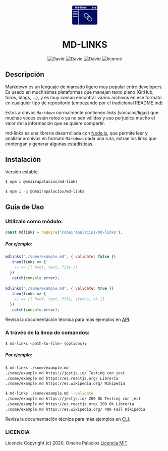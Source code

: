 
<p align="center">
  <img width="90" src="utils/mdlinks-logo.png">
</p>
<h1 align="center">MD-LINKS</h1>
<p align="center">
</p>

<center>

![David](https://img.shields.io/david/omairapalacios/LIM011-fe-md-links) ![David](https://img.shields.io/npm/v/@omairapalacios/md-links) ![David](https://img.shields.io/github/languages/code-size/omairapalacios/LIM011-fe-md-links?color=ff6994) ![licence](https://img.shields.io/github/license/omairapalacios/LIM011-fe-md-links)
</center>

## Descripción

Markdown es un lenguaje de marcado ligero muy popular entre developers. Es usado en muchísimas plataformas que manejan texto plano (GitHub, foros, blogs, ...), y es muy común encontrar varios archivos en ese formato en cualquier tipo de repositorio (empezando por el tradicional README.md)

Estos archivos `Markdown` normalmente contienen _links_ (vínculos/ligas) que
muchas veces están rotos o ya no son válidos y eso perjudica mucho el valor de
la información que se quiere compartir.

md-links es una librería desarrollada con [Node.js](https://nodejs.org/), que permite leer y analizar archivos en formato `Markdown` dada una ruta, extrae los links que contengan y generar
algunas estadísticas.

## Instalación

Versión estable:
```sh
$ npm i @omairapalacios/md-links
```
```sh
$ npm i -g @omairapalacios/md-links
```

## Guía de Uso

### Utilizalo como módulo:

````javascript
const mdlinks = require('@omairapalacios/md-links');
````
##### Por ejemplo:

```js
mdlinks("./some/example.md", { validate: false })
  .then(links => {
    // => [{ href, text, file }]
  })
  .catch(console.error);

mdlinks("./some/example.md", { validate: true })
  .then(links => {
    // => [{ href, text, file, status, ok }]
  })
  .catch(console.error);
```
Revisa la documentación técnica para más ejemplos en [API](https://app.gitbook.com/@cpalaciosanchez/s/md-links/~/drafts/-M-sT4KG7g-CvWSTihyB/).

### A través de la linea de comandos:

````sh
$ md-links <path-to-file> {options};
````

##### Por ejemplo:

```sh
$ md-links ./some/example.md
./some/example.md https://jestjs.io/ Testing con jest
./some/example.md https://es.reactjs.org/ Librería
./some/example.md https://es.wikipedia.org/ Wikipedia
```

```sh
$ md-links ./some/example.md --validate
./some/example.md https://jestjs.io/ 200 Ok Testing con jest 
./some/example.md https://es.reactjs.org/ 200 Ok Librería 
./some/example.md https://es.wikipedia.org/ 400 Fail Wikipedia
```
Revisa la documentación técnica para más ejemplos en [CLI](https://app.gitbook.com/@cpalaciosanchez/s/md-links/~/drafts/-M-sT4KG7g-CvWSTihyB/cli-md-links).

### LICENCIA

Licencia Copyright (c) 2020, Omaira Palacios [Licencia MIT](https://github.com/omairapalacios/LIM011-fe-md-links/blob/master/LICENSE).

